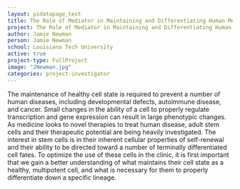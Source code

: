 ```yaml
---
layout: pidatapage_test
title: The Role of Mediator in Maintaining and Differentiating Human Mesenchymal Stem Ce
project: The Role of Mediator in Maintaining and Differentiating Human Mesenchymal Stem Ce
author: Jamie Newman
person: Jamie Newman
school: Louisiana Tech University
active: true
project-type: FullProject
image: "JNewman.jpg"
categories: project-investigator
---
```


<p>The maintenance of healthy cell state is required to prevent a number of human diseases, including developmental defects, autoimmune disease, and cancer. Small changes in the ability of a cell to properly regulate transcription and gene expression can result in large phenotypic changes. As medicine looks to novel therapies to treat human disease, adult stem cells and their therapeutic potential are being heavily investigated. The interest in stem cells is in their inherent cellular properties of self-renewal and their ability to be directed toward a number of terminally differentiated cell fates. To optimize the use of these cells in the clinic, it is first important that we gain a better understanding of what maintains their cell state as a healthy, multipotent cell, and what is necessary for them to properly differentiate down a specific lineage.</p>
